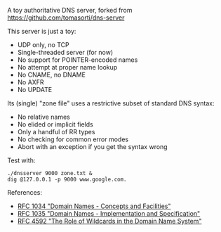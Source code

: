A toy authoritative DNS server, forked from https://github.com/tomasorti/dns-server

This server is just a toy:

* UDP only, no TCP
* Single-threaded server (for now)
* No support for POINTER-encoded names
* No attempt at proper name lookup
* No CNAME, no DNAME
* No AXFR
* No UPDATE

Its (single) "zone file" uses a restrictive subset of standard DNS syntax:

* No relative names
* No elided or implicit fields
* Only a handful of RR types
* No checking for common error modes
* Abort with an exception if you get the syntax wrong

Test with:

    ./dnsserver 9000 zone.txt &
    dig @127.0.0.1 -p 9000 www.google.com.

References:

* [RFC 1034 "Domain Names - Concepts and Facilities"](https://tools.ietf.org/html/rfc1034)
* [RFC 1035 "Domain Names - Implementation and Specification"](https://tools.ietf.org/html/rfc1035)
* [RFC 4592 "The Role of Wildcards in the Domain Name System"](https://tools.ietf.org/html/rfc4592)
